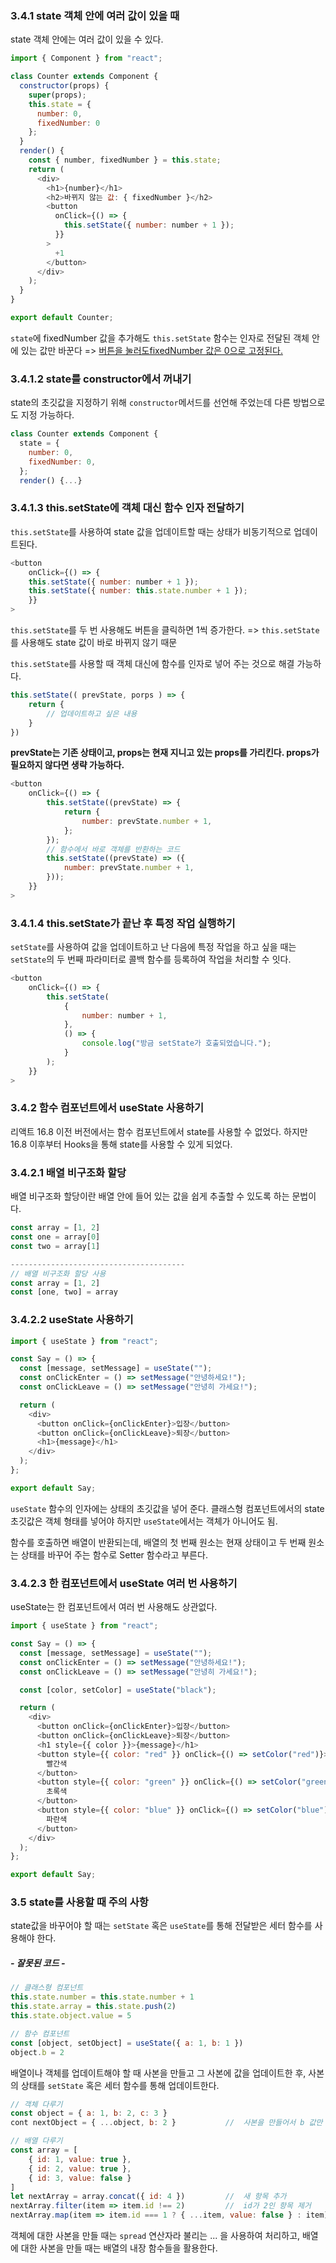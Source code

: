### 3.4.1 state 객체 안에 여러 값이 있을 때

state 객체 안에는 여러 값이 있을 수 있다.

```javascript
import { Component } from "react";

class Counter extends Component {
  constructor(props) {
    super(props);
    this.state = {
      number: 0,
      fixedNumber: 0
    };
  }
  render() {
    const { number, fixedNumber } = this.state;
    return (
      <div>
        <h1>{number}</h1>
        <h2>바뀌지 않는 값: { fixedNumber }</h2>
        <button
          onClick={() => {
            this.setState({ number: number + 1 });
          }}
        >
          +1
        </button>
      </div>
    );
  }
}

export default Counter;
```

`state`에 fixedNumber 값을 추가해도 `this.setState` 함수는 인자로 전달된 객체 안에 있는 값만 바꾼다 => <u>버튼을 눌러도fixedNumber 값은 0으로 고정된다.</u>

### 3.4.1.2 state를 constructor에서 꺼내기

state의 초깃값을 지정하기 위해 `constructor`메서드를 선언해 주었는데 다른 방법으로도 지정 가능하다.

```javascript
class Counter extends Component {
  state = {
    number: 0,
    fixedNumber: 0,
  };
  render() {...}
```

### 3.4.1.3 this.setState에 객체 대신 함수 인자 전달하기

`this.setState`를 사용하여 state 값을 업데이트할 때는 상태가 비동기적으로 업데이트된다.

```javascript
<button
	onClick={() => {
    this.setState({ number: number + 1 });
    this.setState({ number: this.state.number + 1 });
	}}
>
```

`this.setState`를 두 번 사용해도 버튼을 클릭하면 1씩 증가한다. => `this.setState`를 사용해도 state 값이 바로 바뀌지 않기 때문

`this.setState`를 사용할 때 객체 대신에 함수를 인자로 넣어 주는 것으로 해결 가능하다.

```javascript
this.setState(( prevState, porps ) => {
    return {
        // 업데이트하고 싶은 내용
    }
}) 
```

**prevState는 기존 상태이고, props는 현재 지니고 있는 props를 가리킨다. props가 필요하지 않다면 생략 가능하다.**

```javascript
<button
    onClick={() => {
        this.setState((prevState) => {
            return {
                number: prevState.number + 1,
            };
        });
        // 함수에서 바로 객체를 반환하는 코드
        this.setState((prevState) => ({
            number: prevState.number + 1,
        }));
    }}
>
```

### 3.4.1.4 this.setState가 끝난 후 특정 작업 실행하기

`setState`를 사용하여 값을 업데이트하고 난 다음에 특정 작업을 하고 싶을 때는 `setState`의 두 번째 파라미터로 콜백 함수를 등록하여 작업을 처리할 수 잇다.

```javascript
<button
    onClick={() => {
        this.setState(
            {
                number: number + 1,
            },
            () => {
                console.log("방금 setState가 호출되었습니다.");
            }
        );
    }}
>
```

### 3.4.2 함수 컴포넌트에서 useState 사용하기

리액트 16.8 이전 버전에서는 함수 컴포넌트에서 state를 사용할 수 없었다. 하지만 16.8 이후부터 Hooks을 통해 state를 사용할 수 있게 되었다.

### 3.4.2.1 배열 비구조화 할당

배열 비구조화 할당이란 배열 안에 들어 있는 값을 쉽게 추출할 수 있도록 하는 문법이다.

```javascript
const array = [1, 2]
const one = array[0]
const two = array[1]

---------------------------------------
// 배열 비구조화 할당 사용
const array = [1, 2]
const [one, two] = array
```

### 3.4.2.2 useState 사용하기

```javascript
import { useState } from "react";

const Say = () => {
  const [message, setMessage] = useState("");
  const onClickEnter = () => setMessage("안녕하세요!");
  const onClickLeave = () => setMessage("안녕히 가세요!");

  return (
    <div>
      <button onClick={onClickEnter}>입장</button>
      <button onClick={onClickLeave}>퇴장</button>
      <h1>{message}</h1>
    </div>
  );
};

export default Say;
```

`useState` 함수의 인자에는 상태의 초깃값을 넣어 준다. 클래스형 컴포넌트에서의 state 초깃값은 객체 형태를 넣어야 하지만 `useState`에서는 객체가 아니어도 됨.

함수를 호출하면 배열이 반환되는데, 배열의 첫 번째 원소는 현재 상태이고 두 번째 원소는 상태를 바꾸어 주는 함수로 Setter 함수라고 부른다.

### 3.4.2.3 한 컴포넌트에서 useState 여러 번 사용하기

useState는 한 컴포넌트에서 여러 번 사용해도 상관없다.

```javascript
import { useState } from "react";

const Say = () => {
  const [message, setMessage] = useState("");
  const onClickEnter = () => setMessage("안녕하세요!");
  const onClickLeave = () => setMessage("안녕히 가세요!");

  const [color, setColor] = useState("black");

  return (
    <div>
      <button onClick={onClickEnter}>입장</button>
      <button onClick={onClickLeave}>퇴장</button>
      <h1 style={{ color }}>{message}</h1>
      <button style={{ color: "red" }} onClick={() => setColor("red")}>
        빨간색
      </button>
      <button style={{ color: "green" }} onClick={() => setColor("green")}>
        초록색
      </button>
      <button style={{ color: "blue" }} onClick={() => setColor("blue")}>
        파란색
      </button>
    </div>
  );
};

export default Say;
```

### 3.5 state를 사용할 때 주의 사항

state값을 바꾸어야 할 때는 `setState` 혹은 `useState`를 통해 전달받은 세터 함수를 사용해야 한다.

##### - 잘못된 코드 -

```javascript
// 클래스형 컴포넌트
this.state.number = this.state.number + 1
this.state.array = this.state.push(2)
this.state.object.value = 5

// 함수 컴포넌트
const [object, setObject] = useState({ a: 1, b: 1 })
object.b = 2
```

배열이나 객체를 업데이트해야 할 때 사본을 만들고 그 사본에 값을 업데이트한 후, 사본의 상태를 `setState` 혹은 세터 함수를 통해 업데이트한다.

```javascript
// 객체 다루기
const object = { a: 1, b: 2, c: 3 }
cont nextObject = { ...object, b: 2 }			//	사본을 만들어서 b 값만 덮어 쓰기

// 배열 다루기
const array = [
    { id: 1, value: true },
    { id: 2, value: true },
    { id: 3, value: false }
]
let nextArray = array.concat({ id: 4 })			//	새 항목 추가
nextArray.filter(item => item.id !== 2) 		//	id가 2인 항목 제거
nextArray.map(item => item.id === 1 ? { ...item, value: false } : item))		//	id가 1인 항목의 value를 false로 설정
```

객체에 대한 사본을 만들 때는 `spread` 연산자라 불리는 ... 을 사용하여 처리하고, 배열에 대한 사본을 만들 때는 배열의 내장 함수들을 활용한다.